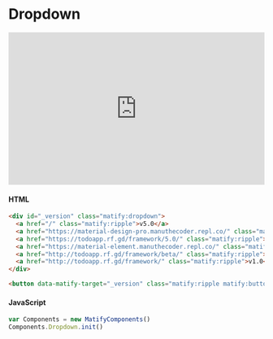 # Dropdown
<iframe height="300" style="width: 100%;" scrolling="no" title="MatifyCSS Dropdown" src="https://codepen.io/ManuTheCoder/embed/preview/MWEqjNy?default-tab=result&editable=true&theme-id=light" frameborder="no" loading="lazy" allowtransparency="true" allowfullscreen="true">
  See the Pen <a href="https://codepen.io/ManuTheCoder/pen/MWEqjNy">
  MatifyCSS Dropdown</a> by ManuTheCoder (<a href="https://codepen.io/ManuTheCoder">@ManuTheCoder</a>)
  on <a href="https://codepen.io">CodePen</a>.
</iframe>

<!-- tabs:start -->

#### **HTML**

```HTML
<div id="_version" class="matify:dropdown">
  <a href="/" class="matify:ripple">v5.0</a>
  <a href="https://material-design-pro.manuthecoder.repl.co/" class="matify:ripple">v4.0</a>
  <a href="https://todoapp.rf.gd/framework/5.0/" class="matify:ripple">v3.5</a>
  <a href="https://material-element.manuthecoder.repl.co/" class="matify:ripple">v3.0</a>
  <a href="http://todoapp.rf.gd/framework/beta/" class="matify:ripple">v2.0</a>
  <a href="http://todoapp.rf.gd/framework/" class="matify:ripple">v1.0</a>
</div>

<button data-matify-target="_version" class="matify:ripple matify:button matify:ripple@light brown matify:dropdown-trigger"> Click me! </button>

```

#### **JavaScript**

```js
var Components = new MatifyComponents()
Components.Dropdown.init()
```

<!-- tabs:end -->
